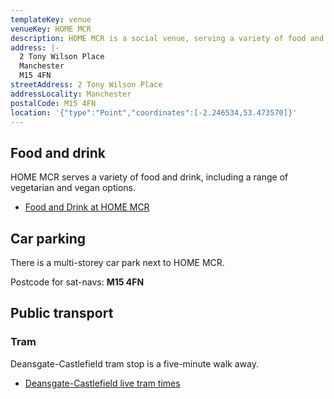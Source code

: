 ```yaml
---
templateKey: venue
venueKey: HOME MCR
description: HOME MCR is a social venue, serving a variety of food and drinks
address: |-
  2 Tony Wilson Place
  Manchester
  M15 4FN
streetAddress: 2 Tony Wilson Place
addressLocality: Manchester
postalCode: M15 4FN
location: '{"type":"Point","coordinates":[-2.246534,53.473570]}'
---
```

## Food and drink

HOME MCR serves a variety of food and drink, including a range of vegetarian
and vegan options.

* [Food and Drink at HOME MCR](https://homemcr.org/visit/food-and-drink/)

## Car parking

There is a multi-storey car park next to HOME MCR.

Postcode for sat-navs: **M15 4FN**

## Public transport

### Tram

Deansgate-Castlefield tram stop is a five-minute walk away.

* [Deansgate-Castlefield live tram times](https://tfgm.com/public-transport/tram/stops/deansgate-castlefield-tram)
